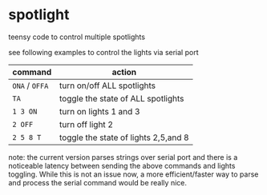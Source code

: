 # spotlight


teensy code to control multiple spotlights 

see following examples to control the lights  via serial port 

| command | action|
|---------|-------|
|`ONA` / `OFFA`   | turn on/off ALL spotlights|
|`TA`   | toggle the state of ALL spotlights|  
| `1 3 ON` | turn on lights 1 and 3 |
| `2 OFF` | turn off light 2|
|` 2 5 8 T ` | toggle the state of lights 2,5,and 8 |


note: the current version parses strings over serial port and there is a noticeable latency between sending the above commands and lights toggling. While this is not an issue now, a more efficient/faster way to parse and process the serial command would be really nice.